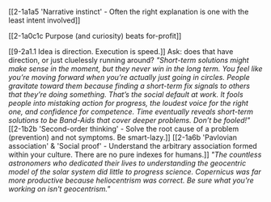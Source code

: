 [[2-1a1a5 'Narrative instinct' - Often the right explanation is one with the least intent involved]]

[[2-1a0c1c Purpose (and curiosity) beats for-profit]]

[[9-2a1.1 Idea is direction. Execution is speed.]]
	Ask: does that have direction, or just cluelessly running around?
		*"Short-term solutions might make sense in the moment, but they never win in the long term. You feel like you’re moving forward when you’re actually just going in circles. People gravitate toward them because finding a short-term fix signals to others that they’re doing something. That’s the social default at work. It fools people into mistaking action for progress, the loudest voice for the right one, and confidence for competence. Time eventually reveals short-term solutions to be Band-Aids that cover deeper problems. Don’t be fooled!"*
			[[2-1b2b 'Second-order thinking' - Solve the root cause of a problem (prevention) and not symptoms. Be smart-lazy.]]
				[[2-1a6b 'Pavlovian association' & 'Social proof' - Understand the arbitrary association formed within your culture. There are no pure indexes for humans.]]
		*"The countless astronomers who dedicated their lives to understanding the geocentric model of the solar system did little to progress science. Copernicus was far more productive because heliocentrism was correct. Be sure what you're working on isn't geocentrism."*